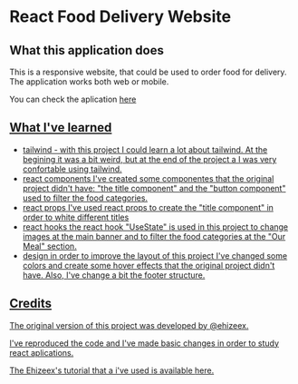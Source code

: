 # React Food Delivery Website

## What this application does

This is a responsive website, that could be used to order food for delivery. The application works both web or mobile.

You can check the aplication <a href="https://cintiabsza.github.io/react-fooddelivery-app/">here 

## What I've learned

* tailwind -
with this project I could learn a lot about tailwind. At the begining it was a bit weird, but at the end of the project a I was very confortable using tailwind.
* react components
I've created some componentes that the original  project didn't have: "the title component" and the "button component" used to filter the food categories. 
* react props 
I've used react props to create the "title component" in order to white different titles
* react hooks
the react hook "UseState" is used in this project to change images at the main banner and to filter the food categories at the "Our Meal" section.
* design
in order to improve the layout of this project I've changed some colors and create some hover effects that the original project didn't have. Also, I've change a bit the footer structure.

## Credits

The original version of this project was developed by <a href="https://github.com/ehizeex"> @ehizeex. 

I've reproduced the code and I've made basic changes in order to study react aplications.

The Ehizeex's tutorial that a i've used is available <a href="https://www.youtube.com/watch?v=AcpP5Kca60c"> here.


